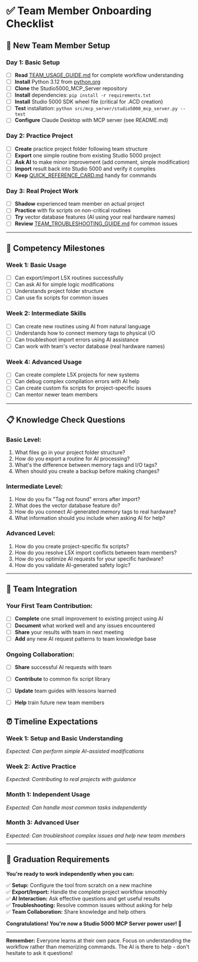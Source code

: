 # ✅ Team Member Onboarding Checklist

## 🚀 **New Team Member Setup**

### **Day 1: Basic Setup**
- [ ] **Read** [TEAM_USAGE_GUIDE.md](TEAM_USAGE_GUIDE.md) for complete workflow understanding
- [ ] **Install** Python 3.12 from [python.org](https://python.org/downloads/) 
- [ ] **Clone** the Studio5000_MCP_Server repository
- [ ] **Install** dependencies: `pip install -r requirements.txt`
- [ ] **Install** Studio 5000 SDK wheel file (critical for .ACD creation)
- [ ] **Test** installation: `python src/mcp_server/studio5000_mcp_server.py --test`
- [ ] **Configure** Claude Desktop with MCP server (see README.md)

### **Day 2: Practice Project**
- [ ] **Create** practice project folder following team structure
- [ ] **Export** one simple routine from existing Studio 5000 project  
- [ ] **Ask AI** to make minor improvement (add comment, simple modification)
- [ ] **Import** result back into Studio 5000 and verify it compiles
- [ ] **Keep** [QUICK_REFERENCE_CARD.md](QUICK_REFERENCE_CARD.md) handy for commands

### **Day 3: Real Project Work**
- [ ] **Shadow** experienced team member on actual project
- [ ] **Practice** with fix scripts on non-critical routines
- [ ] **Try** vector database features (AI using your real hardware names)
- [ ] **Review** [TEAM_TROUBLESHOOTING_GUIDE.md](TEAM_TROUBLESHOOTING_GUIDE.md) for common issues

---

## 🎯 **Competency Milestones** 

### **Week 1: Basic Usage**
- [ ] Can export/import L5X routines successfully  
- [ ] Can ask AI for simple logic modifications
- [ ] Understands project folder structure
- [ ] Can use fix scripts for common issues

### **Week 2: Intermediate Skills**  
- [ ] Can create new routines using AI from natural language
- [ ] Understands how to connect memory tags to physical I/O
- [ ] Can troubleshoot import errors using AI assistance
- [ ] Can work with team's vector database (real hardware names)

### **Week 4: Advanced Usage**
- [ ] Can create complete L5X projects for new systems
- [ ] Can debug complex compilation errors with AI help
- [ ] Can create custom fix scripts for project-specific issues  
- [ ] Can mentor newer team members

---

## 📋 **Knowledge Check Questions**

### **Basic Level:**
1. What files go in your project folder structure?
2. How do you export a routine for AI processing?  
3. What's the difference between memory tags and I/O tags?
4. When should you create a backup before making changes?

### **Intermediate Level:**
1. How do you fix "Tag not found" errors after import?
2. What does the vector database feature do?
3. How do you connect AI-generated memory tags to real hardware?
4. What information should you include when asking AI for help?

### **Advanced Level:**
1. How do you create project-specific fix scripts?
2. How do you resolve L5X import conflicts between team members?
3. How do you optimize AI requests for your specific hardware?
4. How do you validate AI-generated safety logic?

---

## 🤝 **Team Integration**

### **Your First Team Contribution:**
- [ ] **Complete** one small improvement to existing project using AI
- [ ] **Document** what worked well and any issues encountered
- [ ] **Share** your results with team in next meeting
- [ ] **Add** any new AI request patterns to team knowledge base

### **Ongoing Collaboration:**  
- [ ] **Share** successful AI requests with team
- [ ] **Contribute** to common fix script library
- [ ] **Update** team guides with lessons learned
- [ ] **Help** train future new team members




## ⏰ **Timeline Expectations**

### **Week 1:** Setup and Basic Understanding  
*Expected: Can perform simple AI-assisted modifications*

### **Week 2:** Active Practice  
*Expected: Contributing to real projects with guidance*

### **Month 1:** Independent Usage  
*Expected: Can handle most common tasks independently*

### **Month 3:** Advanced User  
*Expected: Can troubleshoot complex issues and help new team members*

---

## 🎉 **Graduation Requirements**

**You're ready to work independently when you can:**

✅ **Setup:** Configure the tool from scratch on a new machine  
✅ **Export/Import:** Handle the complete project workflow smoothly  
✅ **AI Interaction:** Ask effective questions and get useful results  
✅ **Troubleshooting:** Resolve common issues without asking for help  
✅ **Team Collaboration:** Share knowledge and help others  

**Congratulations! You're now a Studio 5000 MCP Server power user! 🚀**

---

**Remember:** Everyone learns at their own pace. Focus on understanding the workflow rather than memorizing commands. The AI is there to help - don't hesitate to ask it questions!
